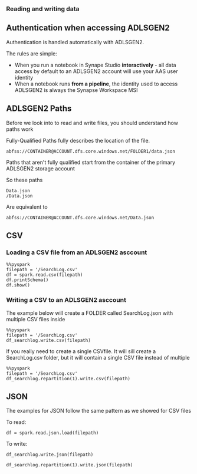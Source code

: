 ### Reading and writing data 


## Authentication when accessing ADLSGEN2

Authentication is handled automatically with ADLSGEN2.

The rules are simple:
- When you run a notebook in Synape Studio **interactively** - all data access 
by default to an ADLSGEN2 account will use your AAS user identity
- When a notebook runs **from a pipeline**, the identity used to access ADLSGEN2 is
always the Synapse Workspace MSI


## ADLSGEN2 Paths

Before we look into to read and write files, you should understand how paths work

Fully-Qualified Paths fully describes the location of the file.

```
abfss://CONTAINER@ACCOUNT.dfs.core.windows.net/FOLDER1/data.json
```

Paths that aren't fully qualified start from the container of the primary ADLSGEN2 storage account

So these paths 
```
Data.json
/Data.json
```

Are equivalent to 

```
abfss://CONTAINER@ACCOUNT.dfs.core.windows.net/Data.json
```

## CSV

### Loading a CSV file from an ADLSGEN2 asccount
```
%%pyspark
filepath = '/SearchLog.csv'
df = spark.read.csv(filepath)
df.printSchema()
df.show()
```

### Writing a CSV to an ADLSGEN2 asccount

The example below will create a FOLDER called SearchLog.json with multiple CSV files inside
```
%%pyspark
filepath = '/SearchLog.csv'
df_searchlog.write.csv(filepath)
```

If you really need to create a single CSVfile. It will sill create a SearchLog.csv folder, but it will contain a single CSV file instead of multiple

```
%%pyspark
filepath = '/SearchLog.csv'
df_searchlog.repartition(1).write.csv(filepath)
```

## JSON

The examples for JSON follow the same pattern as we showed for CSV files

To read:

```
df = spark.read.json.load(filepath)
```

To write:

```
df_searchlog.write.json(filepath)
```

```
df_searchlog.repartition(1).write.json(filepath)
```
